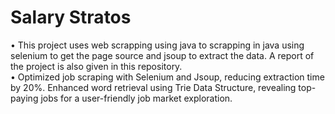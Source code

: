 # Salary Stratos
• This project uses web scrapping using java to scrapping in java using selenium to get the page source and jsoup to extract the data. A report of the project is also given in this repository. <br>
•	Optimized job scraping with Selenium and Jsoup, reducing extraction time by 20%. Enhanced word retrieval using Trie Data Structure, revealing top-paying jobs for a user-friendly job market exploration.
